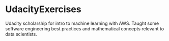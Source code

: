 # UdacityExercises
Udacity scholarship for intro to machine learning with AWS. Taught some software engineering best practices and mathematical concepts relevant to data scientists.
